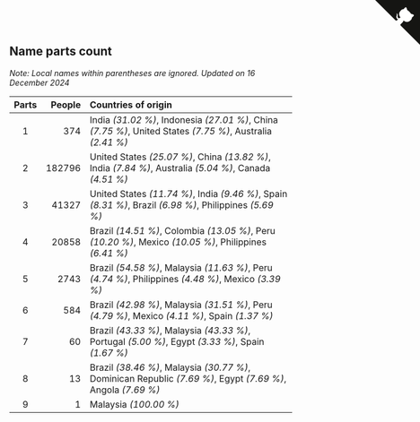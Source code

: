 ## Name parts count

*Note: Local names within parentheses are ignored.*
*Updated on 16 December 2024*

| Parts | People | Countries of origin |
| :--: | ---: | :--- |
| 1 | 374 | India *(31.02 %)*, Indonesia *(27.01 %)*, China *(7.75 %)*, United States *(7.75 %)*, Australia *(2.41 %)* |
| 2 | 182796 | United States *(25.07 %)*, China *(13.82 %)*, India *(7.84 %)*, Australia *(5.04 %)*, Canada *(4.51 %)* |
| 3 | 41327 | United States *(11.74 %)*, India *(9.46 %)*, Spain *(8.31 %)*, Brazil *(6.98 %)*, Philippines *(5.69 %)* |
| 4 | 20858 | Brazil *(14.51 %)*, Colombia *(13.05 %)*, Peru *(10.20 %)*, Mexico *(10.05 %)*, Philippines *(6.41 %)* |
| 5 | 2743 | Brazil *(54.58 %)*, Malaysia *(11.63 %)*, Peru *(4.74 %)*, Philippines *(4.48 %)*, Mexico *(3.39 %)* |
| 6 | 584 | Brazil *(42.98 %)*, Malaysia *(31.51 %)*, Peru *(4.79 %)*, Mexico *(4.11 %)*, Spain *(1.37 %)* |
| 7 | 60 | Brazil *(43.33 %)*, Malaysia *(43.33 %)*, Portugal *(5.00 %)*, Egypt *(3.33 %)*, Spain *(1.67 %)* |
| 8 | 13 | Brazil *(38.46 %)*, Malaysia *(30.77 %)*, Dominican Republic *(7.69 %)*, Egypt *(7.69 %)*, Angola *(7.69 %)* |
| 9 | 1 | Malaysia *(100.00 %)* |


<a href="https://github.com/simonkellly/wca_statistics_uk" class="github-corner" aria-label="View source on Github"><svg width="80" height="80" viewBox="0 0 250 250" style="fill:#151513; color:#fff; position: absolute; top: 0; border: 0; right: 0;" aria-hidden="true"><path d="M0,0 L115,115 L130,115 L142,142 L250,250 L250,0 Z"></path><path d="M128.3,109.0 C113.8,99.7 119.0,89.6 119.0,89.6 C122.0,82.7 120.5,78.6 120.5,78.6 C119.2,72.0 123.4,76.3 123.4,76.3 C127.3,80.9 125.5,87.3 125.5,87.3 C122.9,97.6 130.6,101.9 134.4,103.2" fill="currentColor" style="transform-origin: 130px 106px;" class="octo-arm"></path><path d="M115.0,115.0 C114.9,115.1 118.7,116.5 119.8,115.4 L133.7,101.6 C136.9,99.2 139.9,98.4 142.2,98.6 C133.8,88.0 127.5,74.4 143.8,58.0 C148.5,53.4 154.0,51.2 159.7,51.0 C160.3,49.4 163.2,43.6 171.4,40.1 C171.4,40.1 176.1,42.5 178.8,56.2 C183.1,58.6 187.2,61.8 190.9,65.4 C194.5,69.0 197.7,73.2 200.1,77.6 C213.8,80.2 216.3,84.9 216.3,84.9 C212.7,93.1 206.9,96.0 205.4,96.6 C205.1,102.4 203.0,107.8 198.3,112.5 C181.9,128.9 168.3,122.5 157.7,114.1 C157.9,116.9 156.7,120.9 152.7,124.9 L141.0,136.5 C139.8,137.7 141.6,141.9 141.8,141.8 Z" fill="currentColor" class="octo-body"></path></svg></a><style>.github-corner:hover .octo-arm{animation:octocat-wave 560ms ease-in-out}@keyframes octocat-wave{0%,100%{transform:rotate(0)}20%,60%{transform:rotate(-25deg)}40%,80%{transform:rotate(10deg)}}@media (max-width:500px){.github-corner:hover .octo-arm{animation:none}.github-corner .octo-arm{animation:octocat-wave 560ms ease-in-out}}</style>
